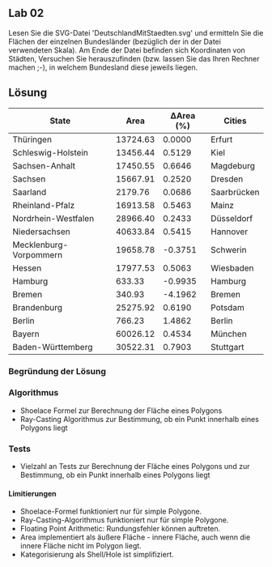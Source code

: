 ## Lab 02
Lesen Sie die SVG-Datei 'DeutschlandMitStaedten.svg' und ermitteln Sie die Flächen der einzelnen Bundesländer (bezüglich der in der Datei verwendeten Skala). Am Ende der Datei befinden sich Koordinaten von Städten, Versuchen Sie herauszufinden (bzw. lassen Sie das Ihren Rechner machen ;-), in welchem Bundesland diese jeweils liegen. 

## Lösung
| State                    | Area       | ΔArea (%)  | Cities               |
|--------------------------|------------|------------|----------------------|
| Thüringen                | 13724.63   | 0.0000     | Erfurt               |
| Schleswig-Holstein       | 13456.44   | 0.5129     | Kiel                 |
| Sachsen-Anhalt           | 17450.55   | 0.6646     | Magdeburg            |
| Sachsen                  | 15667.91   | 0.2520     | Dresden              |
| Saarland                 | 2179.76    | 0.0686     | Saarbrücken          |
| Rheinland-Pfalz          | 16913.58   | 0.5463     | Mainz                |
| Nordrhein-Westfalen      | 28966.40   | 0.2433     | Düsseldorf           |
| Niedersachsen            | 40633.84   | 0.5415     | Hannover             |
| Mecklenburg-Vorpommern   | 19658.78   | -0.3751    | Schwerin             |
| Hessen                   | 17977.53   | 0.5063     | Wiesbaden            |
| Hamburg                  | 633.33     | -0.9935    | Hamburg              |
| Bremen                   | 340.93     | -4.1962    | Bremen               |
| Brandenburg              | 25275.92   | 0.6190     | Potsdam              |
| Berlin                   | 766.23     | 1.4862     | Berlin               |
| Bayern                   | 60026.12   | 0.4534     | München              |
| Baden-Württemberg        | 30522.31   | 0.7903     | Stuttgart            |

### Begründung der Lösung
### Algorithmus
* Shoelace Formel zur Berechnung der Fläche eines Polygons
* Ray-Casting Algorithmus zur Bestimmung, ob ein Punkt innerhalb eines Polygons liegt

### Tests
* Vielzahl an Tests zur Berechnung der Fläche eines Polygons und zur Bestimmung, ob ein Punkt innerhalb eines Polygons liegt

#### Limitierungen
* Shoelace-Formel funktioniert nur für simple Polygone.
* Ray-Casting-Algorithmus funktioniert nur für simple Polygone.
* Floating Point Arithmetic: Rundungsfehler können auftreten.
* Area implementiert als äußere Fläche - innere Fläche, auch wenn die innere Fläche nicht im Polygon liegt.
* Kategorisierung als Shell/Hole ist simplifiziert.
